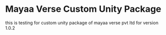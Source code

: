 # Mayaa Verse Custom Unity Package
this is testing for custom unity package of mayaa verse pvt ltd for version 1.0.2
